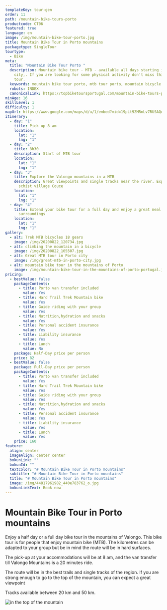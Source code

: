 ```yaml
---
templateKey: tour-gen
order: 11
path: /mountain-bike-tours-porto
productcode: CT06
featured: true
language: en
image: /img/mountain-bike-tour-porto.jpg
title: Mountain Bike Tour in Porto mountains
packagetype: SingleTour
tourtype:
  - Bike
meta:
  title: "Mountain Bike Tour Porto "
  description: Mountain bike tour - MTB - available all days starting in Porto
    city,. If you are looking for some physical activity don't miss this bike
    tour.
  keywords: mountain bike tour porto, mtb tour porto, mountain bicycle in porto
  robots: INDEX
  canonicalLink: https://topbiketoursportugal.com/mountain-bike-tours-porto
minAge: 16
skillLevel: 1
difficulty: 1
mapUrl: https://www.google.com/maps/d/u/1/embed?mid=19pLt9ZMRnLv7RUSAQqpybO9X-oNSSOhV
itinerary:
  - day: "1"
    title: Pick up 8 am
    location:
      lat: "1"
      lng: "1"
  - day: "2"
    title: 8h30
    description: Start of MTB tour
    location:
      lat: "1"
      lng: "1"
  - day: "3"
    title: Explore the Valongo mountains in a MTB
    description: Great viewpoints and single tracks near the river. Explore the
      schist village Couce
    location:
      lat: "1"
      lng: "1"
  - day: "4"
    title: Extend your bike tour for a full day and enjoy a great meal in Valongo
      surroundings
    location:
      lat: "1"
      lng: "1"
gallery:
  - alt: Trek MTB bicycles 18 gears
    image: /img/20200822_120734.jpg
  - alt: climbing the mountain in a bicycle
    image: /img/20200822_105507.jpg
  - alt: Great MTB tour in Porto city
    image: /img/great-mtb-in-porto-city.jpg
  - alt: mountain bike tour in the mountains of Porto
    image: /img/mountain-bike-tour-in-the-mountains-of-porto-portugal.jpg
pricing:
  - bestValue: false
    packageContents:
      - title: Porto van transfer included
        value: Yes
      - title: Hard Trail Trek Mountain bike
        value: Yes
      - title: Guide riding with your group
        value: Yes
      - title: Nutrition,hydration and snacks
        value: Yes
      - title: Personal accident insurance
        value: Yes
      - title: Liability insurance
        value: Yes
      - title: Lunch
        value: No
    package: Half-Day price per person
    price: 82
  - bestValue: false
    package: Full-Day price per person
    packageContents:
      - title: Porto van transfer included
        value: Yes
      - title: Hard Trail Trek Mountain bike
        value: Yes
      - title: Guide riding with your group
        value: Yes
      - title: Nutrition,hydration and snacks
        value: Yes
      - title: Personal accident insurance
        value: Yes
      - title: Liability insurance
        value: Yes
      - title: Lunch
        value: Yes
    price: 160
feature:
  align: center
  imageAlign: center center
  bokunLink: ""
  bokunId: ""
  textcolor: "# Mountain Bike Tour in Porto mountains"
  subtitle: "# Mountain Bike Tour in Porto mountains"
  title: "# Mountain Bike Tour in Porto mountains"
  image: /img/44817961982_440e783762_o.jpg
  bokunLinkText: Book now
---
```

# Mountain Bike Tour in Porto mountains

Enjoy a half day or a full day bike tour in the mountains of Valongo. This bike tour is for people that enjoy mountain bike (MTB). The kilometres can be adapted to your group but be in mind the route will be in hard surfaces.

The pick-up at your accommodations will be at 8 am, and the van transfer till Valongo Mountains is a 20 minutes ride.

The route will be in the best trails and single tracks of the region. If you are strong enough to go to the top of the mountain, you can expect a great viewpoint

Tracks available between 20 km and 50 km.

![in the top of the mountain](/img/mtb-tour-top-of-the-mountain.jpg "MTB tpictureour ")